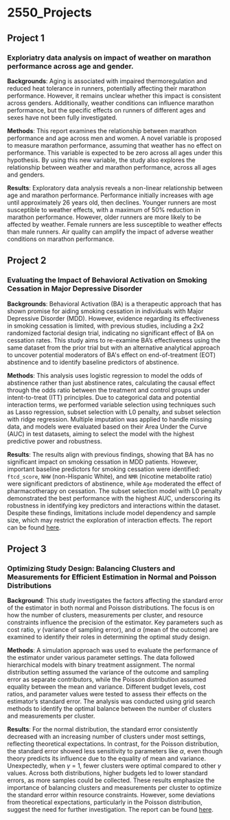 # 2550_Projects

## Project 1
### Exploriatry data analysis on impact of weather on marathon performance across age and gender.

**Backgrounds**: Aging is associated with impaired thermoregulation and reduced heat tolerance in runners, potentially affecting their marathon performance. However, it remains unclear whether this impact is consistent across genders. Additionally, weather conditions can influence marathon performance, but the specific effects on runners of different ages and sexes have not been fully investigated.

**Methods**: This report examines the relationship between marathon performance and age across men and women. A novel variable is proposed to measure marathon performance, assuming that weather has no effect on performance. This variable is expected to be zero across all ages under this hypothesis. By using this new variable, the study also explores the relationship between weather and marathon performance, across all ages and genders.

**Results**: Exploratory data analysis reveals a non-linear relationship between age and marathon performance. Performance initially increases with age until approximately 26 years old, then declines. Younger runners are most susceptible to weather effects, with a maximum of 50% reduction in marathon performance. However, older runners are more likely to be affected by weather. Female runners are less susceptible to weather effects than male runners. Air quality can amplify the impact of adverse weather conditions on marathon performance.

## Project 2
### Evaluating the Impact of Behavioral Activation on Smoking Cessation in Major Depressive Disorder

**Backgrounds**: Behavioral Activation (BA) is a therapeutic approach that has shown promise for aiding smoking cessation in individuals with Major Depressive Disorder (MDD). However, evidence regarding its effectiveness in smoking cessation is limited, with previous studies, including a 2x2 randomized factorial design trial, indicating no significant effect of BA on cessation rates. This study aims to re-examine BA’s effectiveness using the same dataset from the prior trial but with an alternative analytical approach to uncover potential moderators of BA's effect on end-of-treatment (EOT) abstinence and to identify baseline predictors of abstinence.

**Methods**: This analysis uses logistic regression to model the odds of abstinence rather than just abstinence rates, calculating the causal effect through the odds ratio between the treatment and control groups under intent-to-treat (ITT) principles. Due to categorical data and potential interaction terms, we performed variable selection using techniques such as Lasso regression, subset selection with L0 penalty, and subset selection with ridge regression. Multiple imputation was applied to handle missing data, and models were evaluated based on their Area Under the Curve (AUC) in test datasets, aiming to select the model with the highest predictive power and robustness.

**Results**: The results align with previous findings, showing that BA has no significant impact on smoking cessation in MDD patients. However, important baseline predictors for smoking cessation were identified: `ftcd_score`, `NHW` (non-Hispanic White), and `NMR` (nicotine metabolite ratio) were significant predictors of abstinence, while `Age` moderated the effect of pharmacotherapy on cessation. The subset selection model with L0 penalty demonstrated the best performance with the highest AUC, underscoring its robustness in identifying key predictors and interactions within the dataset. Despite these findings, limitations include model dependency and sample size, which may restrict the exploration of interaction effects. The report can be found [here](Report/Project2.pdf).

## Project 3
### Optimizing Study Design: Balancing Clusters and Measurements for Efficient Estimation in Normal and Poisson Distributions

**Background**: This study investigates the factors affecting the standard error of the estimator in both normal and Poisson distributions. The focus is on how the number of clusters, measurements per cluster, and resource constraints influence the precision of the estimator. Key parameters such as cost ratio, $\gamma$ (variance of sampling error), and $\alpha$ (mean of the outcome) are examined to identify their roles in determining the optimal study design.

**Methods**: A simulation approach was used to evaluate the performance of the estimator under various parameter settings. The data followed hierarchical models with binary treatment assignment. The normal distribution setting assumed the variance of the outcome and sampling error as separate contributors, while the Poisson distribution assumed equality between the mean and variance. Different budget levels, cost ratios, and parameter values were tested to assess their effects on the estimator’s standard error. The analysis was conducted using grid search methods to identify the optimal balance between the number of clusters and measurements per cluster.

**Results**: For the normal distribution, the standard error consistently decreased with an increasing number of clusters under most settings, reflecting theoretical expectations. In contrast, for the Poisson distribution, the standard error showed less sensitivity to parameters like $\alpha$, even though theory predicts its influence due to the equality of mean and variance. Unexpectedly, when $\gamma$ = 1, fewer clusters were optimal compared to other $\gamma$ values. Across both distributions, higher budgets led to lower standard errors, as more samples could be collected. These results emphasize the importance of balancing clusters and measurements per cluster to optimize the standard error within resource constraints. However, some deviations from theoretical expectations, particularly in the Poisson distribution, suggest the need for further investigation. The report can be found [here](Report/Project2.pdf).

